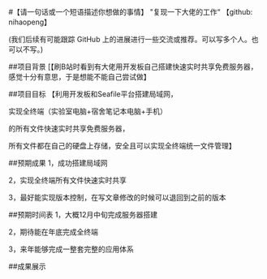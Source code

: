 #【请一句话或一个短语描述你想做的事情】
"复现一下大佬的工作“
【github: nihaopeng】

(我们后续有可能跟踪 GitHub 上的进展进行一些交流或推荐。可以写多个人。也可以不写。)

##项目背景
[【刷B站时看到有大佬用开发板自己搭建快速实时共享免费服务器，感觉十分有意思，于是想能不能自己尝试做】

##项目目标
【利用开发板和Seafile平台搭建局域网，

实现全终端（实验室电脑+宿舍笔记本电脑+手机）

的所有文件快速实时共享免费服务器，

所有文件都在自己的硬盘上存储，安全且可以实现全终端统一文件管理】

##预期成果
1，成功搭建局域网

2，实现全终端所有文件快速实时共享

3，最好能实现版本控制，在写文章修改的时候可以退回到之前的版本

##预期时间表
1，大概12月中旬完成服务器搭建

2，期待能在年底完成全终端

3，来年能够完成一整套完整的应用体系

##成果展示
